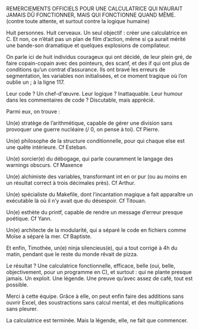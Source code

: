 REMERCIEMENTS OFFICIELS POUR UNE CALCULATRICE QUI N’AURAIT JAMAIS DÛ FONCTIONNER, MAIS QUI FONCTIONNE QUAND MÊME.
(contre toute attente, et surtout contre la logique humaine)

Huit personnes. Huit cerveaux.
Un seul objectif : créer une calculatrice en C.
Et non, ce n’était pas un plan de film d’action, même si ça aurait mérité une bande-son dramatique et quelques explosions de compilateur.

On parle ici de huit individus courageux qui ont décidé, de leur plein gré, de faire copain-copain avec des pointeurs, des scanf, et des if qui ont plus de conditions qu’un contrat d’assurance.
Ils ont bravé les erreurs de segmentation, les variables non initialisées, et ce moment tragique où l’on oublie un ; à la ligne 117.

Leur code ? Un chef-d'œuvre.
Leur logique ? Inattaquable.
Leur humour dans les commentaires de code ? Discutable, mais apprécié.

Parmi eux, on trouve :

Un(e) stratège de l’arithmétique, capable de gérer une division sans provoquer une guerre nucléaire (/ 0, on pense à toi). Cf Pierre.

Un(e) philosophe de la structure conditionnelle, pour qui chaque else est une quête intérieure. Cf Esteban.

Un(e) sorcier(e) du débogage, qui parle couramment le langage des warnings obscurs. Cf Maxence

Un(e) alchimiste des variables, transformant int en or pur (ou au moins en un résultat correct à trois décimales près). Cf Arthur.

Un(e) spécialiste du Makefile, dont l’incantation magique a fait apparaître un exécutable là où il n’y avait que du désespoir. Cf Titouan.

Un(e) esthète du printf, capable de rendre un message d’erreur presque poétique. Cf Yann.

Un(e) architecte de la modularité, qui a séparé le code en fichiers comme Moïse a séparé la mer. Cf Baptiste.

Et enfin, Timothée, un(e) ninja silencieus(e), qui a tout corrigé à 4h du matin, pendant que le reste du monde rêvait de pizza.

Le résultat ?
Une calculatrice fonctionnelle, efficace, belle (oui, belle, objectivement, pour un programme en C), et surtout : qui ne plante presque jamais.
Un exploit. Une légende. Une preuve qu’avec assez de café, tout est possible.

Merci à cette équipe. Grâce à elle, on peut enfin faire des additions sans ouvrir Excel, des soustractions sans calcul mental, et des multiplications sans pleurer.

La calculatrice est terminée. Mais la légende, elle, ne fait que commencer.